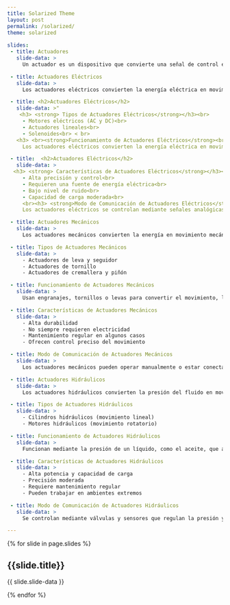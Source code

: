 ```yaml
---
title: Solarized Theme
layout: post
permalink: /solarized/
theme: solarized
 
slides:
 - title: Actuadores
   slide-data: >
     Un actuador es un dispositivo que convierte una señal de control en movimiento mecánico. Dependiendo de la fuente de energía, se clasifican en eléctricos, mecánicos e hidráulicos.

 - title: Actuadores Eléctricos
   slide-data: >
     Los actuadores eléctricos convierten la energía eléctrica en movimiento mecánico. Son altamente precisos y controlables, aunque requieren electricidad. Se utilizan en aplicaciones que demandan control exacto y bajo nivel de ruido.

 - title: <h2>Actuadores Eléctricos</h2>
   slide-data: >"
    <h3> <strong> Tipos de Actuadores Eléctricos</strong></h3><br>
     - Motores eléctricos (AC y DC)<br>
     - Actuadores lineales<br>
     - Solenoides<br> < br>
   <h3> <br><strong>Funcionamiento de Actuadores Eléctricos</strong><br></h3>
     Los actuadores eléctricos convierten la energía eléctrica en movimiento mediante campos magnéticos o sistemas de engranajes.      Pueden generar movimiento rotativo o lineal."

 - title:  <h2>Actuadores Eléctricos</h2>
   slide-data: >
  <h3> <strong> Características de Actuadores Eléctricos</strong></h3><br>
     - Alta precisión y control<br>
     - Requieren una fuente de energía eléctrica<br>
     - Bajo nivel de ruido<br>
     - Capacidad de carga moderada<br>
     <br><h3> <strong>Modo de Comunicación de Actuadores Eléctricos</strong> </h3><br>
     Los actuadores eléctricos se controlan mediante señales analógicas o digitales, como 0-10V o 4-20mA. Se conectan a PLCs o sistemas de automatización.

 - title: Actuadores Mecánicos
   slide-data: >
     Los actuadores mecánicos convierten la energía en movimiento mecánico utilizando engranajes, palancas o tornillos. Son altamente duraderos y se pueden controlar manual o automáticamente.

 - title: Tipos de Actuadores Mecánicos
   slide-data: >
     - Actuadores de leva y seguidor
     - Actuadores de tornillo
     - Actuadores de cremallera y piñón

 - title: Funcionamiento de Actuadores Mecánicos
   slide-data: >
     Usan engranajes, tornillos o levas para convertir el movimiento, logrando así un control preciso sobre el movimiento rotatorio o lineal.

 - title: Características de Actuadores Mecánicos
   slide-data: >
     - Alta durabilidad
     - No siempre requieren electricidad
     - Mantenimiento regular en algunos casos
     - Ofrecen control preciso del movimiento

 - title: Modo de Comunicación de Actuadores Mecánicos
   slide-data: >
     Los actuadores mecánicos pueden operar manualmente o estar conectados a sistemas automáticos mediante sensores o motores. También pueden depender de conexiones mecánicas entre dispositivos.

 - title: Actuadores Hidráulicos
   slide-data: >
     Los actuadores hidráulicos convierten la presión del fluido en movimiento mecánico. Son ideales para aplicaciones de alta potencia donde se requieren fuerzas elevadas.

 - title: Tipos de Actuadores Hidráulicos
   slide-data: >
     - Cilindros hidráulicos (movimiento lineal)
     - Motores hidráulicos (movimiento rotatorio)

 - title: Funcionamiento de Actuadores Hidráulicos
   slide-data: >
     Funcionan mediante la presión de un líquido, como el aceite, que actúa sobre un pistón dentro de un cilindro. Esto permite la generación de grandes fuerzas para mover cargas pesadas.

 - title: Características de Actuadores Hidráulicos
   slide-data: >
     - Alta potencia y capacidad de carga
     - Precisión moderada
     - Requiere mantenimiento regular
     - Pueden trabajar en ambientes extremos

 - title: Modo de Comunicación de Actuadores Hidráulicos
   slide-data: >
     Se controlan mediante válvulas y sensores que regulan la presión y el flujo del fluido. Pueden conectarse a sistemas de control como PLCs mediante señales analógicas o digitales.

---
```


{% for slide in page.slides %}
                    
<section data-background="{% if slide.background %}{{slide.background}}{% else %}{{page.background}}{% endif %}">
  <h1>{{slide.title}}</h1>
  <p>{{ slide.slide-data }}</p>
</section>
                    
{% endfor %}
